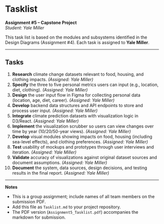 # Tasklist

**Assignment #5 – Capstone Project**  
*Student: Yale Miller*

This task list is based on the modules and subsystems identified in the Design Diagrams (Assignment #4). Each task is assigned to **Yale Miller**.

---

## Tasks

1. **Research** climate change datasets relevant to food, housing, and clothing impacts. *(Assigned: Yale Miller)*
2. **Specify** the three to five personal metrics users can input (e.g., location, diet, clothing). *(Assigned: Yale Miller)*
3. **Design** the user input flow in Figma for collecting personal data (location, age, diet, career). *(Assigned: Yale Miller)*
4. **Develop** backend data structures and API endpoints to store and process user input. *(Assigned: Yale Miller)*
5. **Integrate** climate prediction datasets with visualization logic in D3/React. *(Assigned: Yale Miller)*
6. **Implement** the visualization scrubber so users can view changes over time by year (10/20/50-year views). *(Assigned: Yale Miller)*
7. **Develop** visual modules showing impacts on food, housing (including sea-level effects), and clothing preferences. *(Assigned: Yale Miller)*
8. **Test** usability of mockups and prototypes through user interviews and iteration. *(Assigned: Yale Miller)*
9. **Validate** accuracy of visualizations against original dataset sources and document assumptions. *(Assigned: Yale Miller)*
10. **Document** the system, data sources, design decisions, and testing results in the final report. *(Assigned: Yale Miller)*

---

**Notes**
- This is a group assignment; include names of all team members on the submission PDF.
- Add this file as `Tasklist.md` to your project repository.
- The PDF version (`Assignment5_Tasklist.pdf`) accompanies the markdown for submission.

